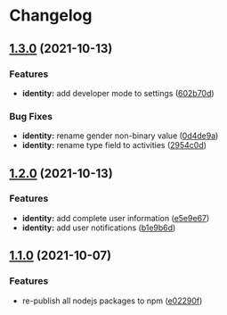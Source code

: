 # Changelog

## [1.3.0](https://www.github.com/animeapis/api-nodejs-client/compare/identity-v1.2.0...identity-v1.3.0) (2021-10-13)


### Features

* **identity:** add developer mode to settings ([602b70d](https://www.github.com/animeapis/api-nodejs-client/commit/602b70d740253a6c0034d5159a9849e7fcf06b9d))


### Bug Fixes

* **identity:** rename gender non-binary value ([0d4de9a](https://www.github.com/animeapis/api-nodejs-client/commit/0d4de9a2e685af73060d55d8dd9c6c72bc88f043))
* **identity:** rename type field to activities ([2954c0d](https://www.github.com/animeapis/api-nodejs-client/commit/2954c0d98d3c15575271a96bce2281a40bd1d747))

## [1.2.0](https://www.github.com/animeapis/api-nodejs-client/compare/identity-v1.1.0...identity-v1.2.0) (2021-10-13)


### Features

* **identity:** add complete user information ([e5e9e67](https://www.github.com/animeapis/api-nodejs-client/commit/e5e9e67f83631a9b59141681431cf8adf939a5d8))
* **identity:** add user notifications ([b1e9b6d](https://www.github.com/animeapis/api-nodejs-client/commit/b1e9b6d8760005814de318c2ed9185f0ccf3643e))

## [1.1.0](https://www.github.com/animeapis/api-nodejs-client/compare/identity-v1.0.0...identity-v1.1.0) (2021-10-07)


### Features

* re-publish all nodejs packages to npm ([e02290f](https://www.github.com/animeapis/api-nodejs-client/commit/e02290fa767b60f77fabeabe23697ea51dda791a))
